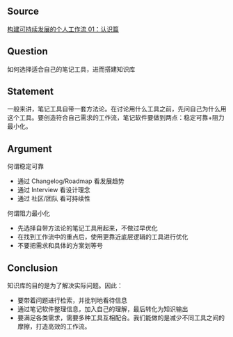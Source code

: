 ## Source

[构建可持续发展的个人工作流 01：认识篇](https://sspai.com/post/87028)

## Question

如何选择适合自己的笔记工具，进而搭建知识库

## Statement

一般来讲，笔记工具自带一套方法论。在讨论用什么工具之前，先问自己为什么用这个工具。要创造符合自己需求的工作流，笔记软件要做到两点：稳定可靠+阻力最小化。

## Argument

何谓稳定可靠

- 	通过 Changelog/Roadmap 看发展趋势
- 	通过 Interview 看设计理念
- 	通过 社区/团队 看可持续性

	
何谓阻力最小化

- 	先选择自带方法论的笔记工具用起来，不做过早优化
- 	在找到工作流中的重点后，使用更靠近底层逻辑的工具进行优化
- 	不要把需求和具体的方案划等号

## Conclusion

知识库的目的是为了解决实际问题。因此：

- 要带着问题进行检索，并批判地看待信息
- 通过笔记软件整理信息，加入自己的理解，最后转化为知识输出
- 要满足各类需求，需要多种工具互相配合。我们能做的是减少不同工具之间的摩擦，打造高效的工作流。

